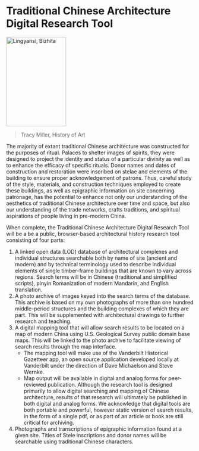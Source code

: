 # Traditional Chinese Architecture Digital Research Tool 
<a data-flickr-embed="true"  href="https://www.flickr.com/photos/30365320@N04/4266844416/in/album-72157622371967729/" title="Lingyansi, Bizhita"><img src="https://c1.staticflickr.com/3/2796/4266844416_87d1a1729c_b.jpg" width="161" height="240" alt="Lingyansi, Bizhita"></a><script async src="//embedr.flickr.com/assets/client-code.js" charset="utf-8"></script>

>Tracy Miller, History of Art

The majority of extant traditional Chinese architecture was constructed for the purposes of ritual. Palaces to shelter images of spirits, they were designed to project the identity and status of a particular divinity as well as to enhance the efficacy of specific rituals. Donor names and dates of construction and restoration were inscribed on stelae and elements of the building to ensure proper acknowledgement of patrons. Thus, careful study of the style, materials, and construction techniques employed to create these buildings, as well as epigraphic information on site concerning patronage, has the potential to enhance not only our understanding of the aesthetics of traditional Chinese architecture over time and space, but also our understanding of the trade networks, crafts traditions, and spiritual aspirations of people living in pre-modern China.

When complete, the Traditional Chinese Architecture Digital Research Tool will be a be a public, browser-based architectural history research tool consisting of four parts: 

1.	A linked open data (LOD) database of architectural complexes and individual structures searchable both by name of site (ancient and modern) and by technical terminology used to describe individual elements of single timber-frame buildings that are known to vary across regions. Search terms will be in Chinese (traditional and simplified scripts), pinyin Romanization of modern Mandarin, and English translation. 
2.	A photo archive of images keyed into the search terms of the database. This archive is based on my own photographs of more than one hundred middle-period structures and the building complexes of which they are part. This will be supplemented with architectural drawings to further research and teaching.
3.	A digital mapping tool that will allow search results to be located on a map of modern China using U.S. Geological Survey public domain base maps. This will be linked to the photo archive to facilitate viewing of search results through the map interface. 
	* The mapping tool will make use of the Vanderbilt Historical Gazetteer app, an open source application developed locally at Vanderbilt under the direction of Dave Michaelson and Steve Wernke. 
	* Map output will be available in digital and analog forms for peer-reviewed publication. Although the research tool is designed primarily to allow digital searching and mapping of Chinese architecture, results of that research will ultimately be published in both digital and analog forms. We acknowledge that digital tools are both portable and powerful, however static version of search results, in the form of a single pdf, or as part of an article or book are still critical for archiving. 
4.	Photographs and transcriptions of epigraphic information found at a given site. Titles of Stele inscriptions and donor names will be searchable using traditional Chinese characters.
